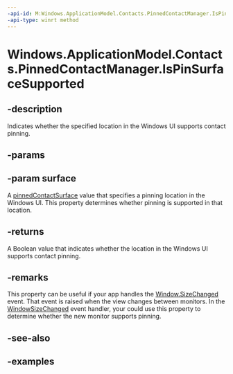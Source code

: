 ```yaml
---
-api-id: M:Windows.ApplicationModel.Contacts.PinnedContactManager.IsPinSurfaceSupported(Windows.ApplicationModel.Contacts.PinnedContactSurface)
-api-type: winrt method
---
```


<!-- Method syntax.
public bool PinnedContactManager.IsPinSurfaceSupported(PinnedContactSurface surface)
-->

# Windows.ApplicationModel.Contacts.PinnedContactManager.IsPinSurfaceSupported

## -description
Indicates whether the specified location in the Windows UI supports contact pinning.

## -params

## -param surface
A [pinnedContactSurface](pinnedcontactsurface.md) value that specifies a pinning location in the Windows UI. This property determines whether pinning is supported in that location.

## -returns
A Boolean value that indicates whether the location in the Windows UI supports contact pinning.

## -remarks
This property can be useful if your app handles the [Window.SizeChanged](./windows.ui.xaml/window_sizechanged.md) event. That event is raised when the view changes between monitors. In the [WindowSizeChanged](./windows.ui.xaml/windowsizechangedeventhandler.md) event handler, your could use this property to determine whether the new monitor supports pinning.

## -see-also

## -examples

